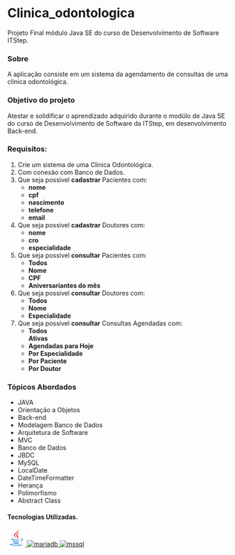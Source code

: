 # Clinica_odontologica

Projeto Final módulo Java SE do curso de Desenvolvimento de Software ITStep.

<h3>Sobre</h3>

<p>A aplicação consiste em um sistema da agendamento de consultas de uma clinica odontológica.</p>

<h3>Objetivo do projeto</h3>

<p>Atestar e solidificar o aprendizado adquirido durante o modúlo de Java SE do curso de Desenvolvimento de Software da ITStep, em desenvolvimento Back-end.</p>

<h3>Requisitos:</h3>
<ol>
  <li>Crie um sistema de uma Clinica Odontológica.</li>
  <li>Com conexão com Banco de Dados.</li>
  <li>Que seja possivel <b>cadastrar</b> Pacientes com:
    <ul>   
       <li> <b>nome</b> </li>
       <li> <b>cpf</b> </li>
       <li> <b>nascimento </b> </li>
       <li> <b>telefone</b> </li>
       <li> <b>email</b> </li>
     </ul> 
        <li>Que seja possivel <b>cadastrar</b> Doutores com:
      <ul>
        <li> <b>nome</b> </li>
       <li> <b>cro</b> </li>
       <li> <b>especialidade</b> </li>   
    </ul>  
  </li>
    <li>Que seja possivel <b>consultar</b> Pacientes com:
      <ul>
        <li> <b>Todos</b> </li>
        <li> <b>Nome</b> </li>
        <li> <b>CPF</b> </li>
       <li> <b>Aniversariantes do mês</b> </li>        
    </ul>  
  </li>
      <li>Que seja possivel <b>consultar</b> Doutores com:
      <ul>       
      <li> <b>Todos</b> </li>
      <li> <b>Nome</b> </li>
      <li> <b>Especialidade</b> </li>   
    </ul>  
  </li>
      <li>Que seja possivel <b>consultar</b> Consultas Agendadas com:
    <ul>
       <li> <b>Todos</b> </li
       <li> <b>Ativas</b> </li>
       <li> <b>Agendadas para Hoje</b> </li>
       <li> <b>Por Especialidade</b> </li>
       <li> <b>Por Paciente</b> </li>
       <li> <b>Por Doutor</b> </li>
    </ul>  
  </li>
</ol>

<h3>Tópicos Abordados</h3>
<ul>
<li>JAVA</li>
<li>Orientação a Objetos</li>
<li>Back-end</li>  
<li>Modelagem Banco de Dados</li>  
<li>Arquitetura de Software</li>
<li>MVC</li>
<li>Banco de Dados</li> 
<li>JBDC</li>
<li>MySQL</li>
<li>LocalDate</li>
<li>DateTimeFormatter</li>
<li>Herança</li>
<li>Polimorfismo</li>
<li>Abstract Class</li>
</ul>

<h4>Tecnologias Utilizadas.</h4>
 
<p align="left">
<a href="https://www.java.com" target="_blank" rel="noreferrer"> <img src="https://raw.githubusercontent.com/devicons/devicon/master/icons/java/java-original.svg" alt="java" width="40" height="40"/> </a> <a href="https://mariadb.org/" target="_blank" rel="noreferrer"> <img src="https://www.vectorlogo.zone/logos/mariadb/mariadb-icon.svg" alt="mariadb" width="40" height="40"/> </a> <a href="https://www.microsoft.com/en-us/sql-server" target="_blank" rel="noreferrer"> <img src="https://www.svgrepo.com/show/303229/microsoft-sql-server-logo.svg" alt="mssql" width="40" height="40"/> </a> </p> 
